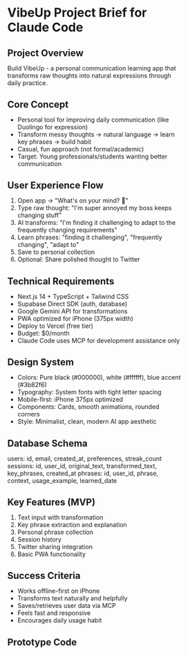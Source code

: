 # VibeUp Project Brief for Claude Code

## Project Overview
Build VibeUp - a personal communication learning app that transforms raw thoughts into natural expressions through daily practice.

## Core Concept
- Personal tool for improving daily communication (like Duolingo for expression)
- Transform messy thoughts → natural language → learn key phrases → build habit
- Casual, fun approach (not formal/academic)
- Target: Young professionals/students wanting better communication

## User Experience Flow
1. Open app → "What's on your mind? 💭"
2. Type raw thought: "I'm super annoyed my boss keeps changing stuff"
3. AI transforms: "I'm finding it challenging to adapt to the frequently changing requirements"
4. Learn phrases: "finding it challenging", "frequently changing", "adapt to"
5. Save to personal collection
6. Optional: Share polished thought to Twitter

## Technical Requirements
- Next.js 14 + TypeScript + Tailwind CSS
- Supabase Direct SDK (auth, database)
- Google Gemini API for transformations
- PWA optimized for iPhone (375px width)
- Deploy to Vercel (free tier)
- Budget: $0/month
- Claude Code uses MCP for development assistance only

## Design System
- Colors: Pure black (#000000), white (#ffffff), blue accent (#3b82f6)
- Typography: System fonts with tight letter spacing
- Mobile-first: iPhone 375px optimized
- Components: Cards, smooth animations, rounded corners
- Style: Minimalist, clean, modern AI app aesthetic

## Database Schema
users: id, email, created_at, preferences, streak_count
sessions: id, user_id, original_text, transformed_text, key_phrases, created_at
phrases: id, user_id, phrase, context, usage_example, learned_date

## Key Features (MVP)
1. Text input with transformation
2. Key phrase extraction and explanation
3. Personal phrase collection
4. Session history
5. Twitter sharing integration
6. Basic PWA functionality

## Success Criteria
- Works offline-first on iPhone
- Transforms text naturally and helpfully
- Saves/retrieves user data via MCP
- Feels fast and responsive
- Encourages daily usage habit

## Prototype Code

<!DOCTYPE html>
<html lang="en">
<head>
    <meta charset="UTF-8">
    <meta name="viewport" content="width=device-width, initial-scale=1.0">
    <title>VibeUp - UI Prototype</title>
    <style>
        * {
            margin: 0;
            padding: 0;
            box-sizing: border-box;
        }

        body {
            font-family: -apple-system, BlinkMacSystemFont, 'Segoe UI', system-ui, sans-serif;
            background: linear-gradient(135deg, #fafafa 0%, #f4f4f5 100%);
            min-height: 100vh;
            padding: 40px 20px;
            display: flex;
            justify-content: center;
            align-items: center;
        }

        .phone-frame {
            width: 375px;
            height: 812px;
            background: #1d1d1f;
            border-radius: 40px;
            padding: 2px;
            box-shadow: 0 20px 80px rgba(0,0,0,0.15);
            position: relative;
        }

        .screen {
            width: 100%;
            height: 100%;
            background: #ffffff;
            border-radius: 38px;
            overflow: hidden;
            position: relative;
        }

        .notch {
            position: absolute;
            top: 0;
            left: 50%;
            transform: translateX(-50%);
            width: 164px;
            height: 30px;
            background: #1d1d1f;
            border-radius: 0 0 18px 18px;
            z-index: 10;
        }

        .status-bar {
            height: 54px;
            background: #ffffff;
            display: flex;
            justify-content: space-between;
            align-items: flex-end;
            padding: 0 30px 10px 30px;
            font-size: 16px;
            font-weight: 600;
            color: #1d1d1f;
        }

        .app-container {
            padding: 0 24px 24px 24px;
            height: calc(812px - 54px - 90px);
            overflow-y: auto;
            background: linear-gradient(180deg, #ffffff 0%, #fafafa 100%);
        }

        .header {
            text-align: center;
            margin-bottom: 32px;
            padding-top: 24px;
        }

        .app-title {
            font-size: 36px;
            font-weight: 800;
            background: linear-gradient(135deg, #000000 0%, #18181b 50%, #27272a 100%);
            -webkit-background-clip: text;
            -webkit-text-fill-color: transparent;
            background-clip: text;
            margin-bottom: 8px;
            letter-spacing: -0.03em;
        }

        .app-subtitle {
            font-size: 17px;
            color: #52525b;
            font-weight: 500;
            line-height: 1.4;
        }

        .context-pill {
            background: linear-gradient(135deg, #f4f4f5 0%, #e4e4e7 100%);
            color: #18181b;
            border: 1px solid #d4d4d8;
            padding: 10px 18px;
            border-radius: 25px;
            font-size: 14px;
            font-weight: 600;
            margin: 24px auto;
            display: inline-block;
            letter-spacing: 0.01em;
        }

        .input-section {
            margin-bottom: 24px;
        }

        .input-label {
            font-size: 20px;
            font-weight: 700;
            color: #09090b;
            margin-bottom: 16px;
            letter-spacing: -0.02em;
        }

        .input-container {
            position: relative;
        }

        .input-textarea {
            width: 100%;
            min-height: 120px;
            padding: 20px;
            border: 2px solid #e4e4e7;
            border-radius: 20px;
            font-size: 17px;
            font-family: inherit;
            resize: none;
            background: #ffffff;
            transition: all 0.3s cubic-bezier(0.4, 0, 0.2, 1);
            line-height: 1.5;
            letter-spacing: -0.01em;
        }

        .input-textarea:focus {
            outline: none;
            border-color: #3b82f6;
            box-shadow: 0 0 0 4px rgba(59, 130, 246, 0.1);
            background: #fffffe;
        }

        .input-textarea::placeholder {
            color: #a1a1aa;
            font-weight: 400;
        }

        .transform-button {
            width: 100%;
            background: linear-gradient(135deg, #000000 0%, #18181b 100%);
            color: white;
            border: none;
            padding: 18px;
            border-radius: 20px;
            font-size: 18px;
            font-weight: 700;
            cursor: pointer;
            transition: all 0.3s cubic-bezier(0.4, 0, 0.2, 1);
            margin-bottom: 24px;
            position: relative;
            overflow: hidden;
            letter-spacing: -0.01em;
            box-shadow: 0 6px 20px rgba(0, 0, 0, 0.15);
        }

        .transform-button:active {
            transform: scale(0.98);
        }

        .transform-button:hover {
            transform: translateY(-2px);
            box-shadow: 0 8px 30px rgba(0, 0, 0, 0.25);
        }

        .transform-button.loading {
            background: linear-gradient(135deg, #71717a 0%, #52525b 100%);
            animation: pulse 1.5s infinite;
            box-shadow: 0 6px 20px rgba(113, 113, 122, 0.25);
        }

        @keyframes pulse {
            0%, 100% { opacity: 1; }
            50% { opacity: 0.8; }
        }

        @keyframes slideIn {
            from {
                opacity: 0;
                transform: translateY(20px);
            }
            to {
                opacity: 1;
                transform: translateY(0);
            }
        }

        @keyframes fadeInUp {
            from {
                opacity: 0;
                transform: translateY(15px);
            }
            to {
                opacity: 1;
                transform: translateY(0);
            }
        }

        .result-section {
            background: #ffffff;
            border-radius: 24px;
            padding: 28px;
            margin-bottom: 24px;
            box-shadow: 0 4px 20px rgba(0,0,0,0.08);
            border: 1px solid #f4f4f5;
            animation: slideIn 0.5s cubic-bezier(0.4, 0, 0.2, 1);
            opacity: 0;
        }

        .result-section.show {
            opacity: 1;
        }

        .result-title {
            font-size: 20px;
            font-weight: 700;
            color: #09090b;
            margin-bottom: 18px;
            display: flex;
            align-items: center;
            gap: 10px;
            letter-spacing: -0.02em;
        }

        .professional-text {
            font-size: 17px;
            line-height: 1.6;
            color: #18181b;
            background: linear-gradient(135d, #f9fafb 0%, #f4f4f5 100%);
            padding: 20px;
            border-radius: 16px;
            border-left: 4px solid #3b82f6;
            margin-bottom: 24px;
            font-weight: 500;
            animation: fadeInUp 0.6s cubic-bezier(0.4, 0, 0.2, 1) 0.1s both;
            letter-spacing: -0.01em;
        }

        .key-phrases {
            animation: fadeInUp 0.6s cubic-bezier(0.4, 0, 0.2, 1) 0.3s both;
            opacity: 0;
        }

        .key-phrases.show {
            opacity: 1;
        }

        .phrases-title {
            font-size: 18px;
            font-weight: 700;
            color: #09090b;
            margin-bottom: 16px;
            letter-spacing: -0.02em;
        }

        .phrase-card {
            background: linear-gradient(135deg, #f9fafb 0%, #f4f4f5 100%);
            color: #27272a;
            border: 1.5px solid #e4e4e7;
            padding: 16px 18px;
            border-radius: 16px;
            margin-bottom: 10px;
            font-size: 16px;
            font-weight: 600;
            transform: translateX(-15px);
            opacity: 0;
            animation: slideInPhrase 0.4s cubic-bezier(0.4, 0, 0.2, 1) forwards;
            letter-spacing: -0.01em;
        }

        .phrase-card:nth-child(2) { animation-delay: 0.5s; }
        .phrase-card:nth-child(3) { animation-delay: 0.7s; }
        .phrase-card:nth-child(4) { animation-delay: 0.9s; }

        @keyframes slideInPhrase {
            to {
                transform: translateX(0);
                opacity: 1;
            }
        }

        .save-button {
            width: 100%;
            background: linear-gradient(135deg, #10b981 0%, #059669 100%);
            color: white;
            border: none;
            padding: 16px;
            border-radius: 18px;
            font-size: 17px;
            font-weight: 700;
            cursor: pointer;
            transition: all 0.3s cubic-bezier(0.4, 0, 0.2, 1);
            animation: fadeInUp 0.6s cubic-bezier(0.4, 0, 0.2, 1) 1.1s both;
            opacity: 0;
            letter-spacing: -0.01em;
            box-shadow: 0 6px 20px rgba(16, 185, 129, 0.25);
        }

        .save-button.show {
            opacity: 1;
        }

        .save-button:active {
            transform: scale(0.98);
        }

        .save-button:hover {
            transform: translateY(-1px);
            box-shadow: 0 8px 25px rgba(16, 185, 129, 0.35);
        }

        .save-button.saved {
            background: linear-gradient(135deg, #059669 0%, #047857 100%);
            transform: scale(1.01);
        }

        .hidden {
            display: none;
        }

        .home-indicator {
            position: absolute;
            bottom: 8px;
            left: 50%;
            transform: translateX(-50%);
            width: 134px;
            height: 5px;
            background: #1d1d1f;
            border-radius: 3px;
            opacity: 0.8;
        }

        /* Subtle background pattern */
        .app-container::before {
            content: '';
            position: absolute;
            top: 0;
            left: 0;
            right: 0;
            bottom: 0;
            background-image: 
                radial-gradient(circle at 25% 25%, rgba(59, 130, 246, 0.02) 0%, transparent 50%),
                radial-gradient(circle at 75% 75%, rgba(0, 0, 0, 0.02) 0%, transparent 50%);
            pointer-events: none;
        }
    </style>
</head>
<body>
    <div class="phone-frame">
        <div class="screen">
            <div class="notch"></div>
            
            <div class="status-bar">
                <span>9:41</span>
                <span>●●●● 🔋</span>
            </div>
            
            <div class="app-container">
                <div class="header">
                    <h1 class="app-title">VibeUp</h1>
                    <p class="app-subtitle">Express yourself with the perfect vibe</p>
                    <div class="context-pill">Casual • Thoughtful • Natural</div>
                </div>

                <div class="input-section">
                    <div class="input-label">What's on your mind? 💭</div>
                    <div class="input-container">
                        <textarea 
                            class="input-textarea" 
                            id="userInput"
                            placeholder="Share your thoughts, feelings, or what you want to express..."
                        >I'm so annoyed that my boss keeps changing the deadline and I can't keep up</textarea>
                    </div>
                </div>

                <button class="transform-button" id="transformBtn" onclick="transformText()">
                    Vibe It Up ✨
                </button>

                <div class="result-section hidden" id="resultSection">
                    <div class="result-title">
                        🌟 Natural Expression
                    </div>
                    <div class="professional-text" id="professionalText">
                        I'm finding it challenging to adapt to the frequently shifting deadlines and would appreciate more consistency in our timeline planning.
                    </div>
                    
                    <div class="key-phrases" id="keyPhrases">
                        <div class="phrases-title">Key Natural Phrases</div>
                        <div class="phrase-card">"finding it challenging" - Acknowledges difficulty without blame</div>
                        <div class="phrase-card">"shifting deadlines" - Neutral way to describe changes</div>
                        <div class="phrase-card">"would appreciate" - Constructive request approach</div>
                    </div>

                    <button class="save-button" id="saveBtn" onclick="saveSession()">
                        Save to My Collection 🎯
                    </button>
                </div>
            </div>

            <div class="home-indicator"></div>
        </div>
    </div>

    <script>
        function transformText() {
            const input = document.getElementById('userInput').value;
            const resultSection = document.getElementById('resultSection');
            const transformBtn = document.getElementById('transformBtn');
            const keyPhrases = document.getElementById('keyPhrases');
            const saveBtn = document.getElementById('saveBtn');
            
            if (!input.trim()) {
                // Add shake animation for empty input
                document.getElementById('userInput').style.animation = 'shake 0.5s';
                setTimeout(() => {
                    document.getElementById('userInput').style.animation = '';
                }, 500);
                return;
            }

            // Loading state
            transformBtn.textContent = 'Finding your perfect vibe...';
            transformBtn.classList.add('loading');
            transformBtn.disabled = true;
            
            // Hide results first
            resultSection.classList.add('hidden');
            resultSection.classList.remove('show');
            keyPhrases.classList.remove('show');
            saveBtn.classList.remove('show');
            
            setTimeout(() => {
                // Show result section
                resultSection.classList.remove('hidden');
                
                setTimeout(() => {
                    resultSection.classList.add('show');
                    
                    // Show key phrases after natural text
                    setTimeout(() => {
                        keyPhrases.classList.add('show');
                        
                        // Show save button last
                        setTimeout(() => {
                            saveBtn.classList.add('show');
                        }, 1100);
                    }, 500);
                }, 100);
                
                // Reset button
                transformBtn.textContent = 'Vibe It Up ✨';
                transformBtn.classList.remove('loading');
                transformBtn.disabled = false;
                
                // Smooth scroll to result
                setTimeout(() => {
                    resultSection.scrollIntoView({ behavior: 'smooth', block: 'center' });
                }, 300);
            }, 2200);
        }

        function saveSession() {
            const saveBtn = document.getElementById('saveBtn');
            const originalText = saveBtn.textContent;
            
            saveBtn.textContent = 'Vibed Up! 🎉';
            saveBtn.classList.add('saved');
            
            // Add haptic-like effect
            navigator.vibrate && navigator.vibrate(50);
            
            setTimeout(() => {
                saveBtn.textContent = originalText;
                saveBtn.classList.remove('saved');
            }, 2000);
        }

        // Add shake animation for empty input
        const style = document.createElement('style');
        style.textContent = `
            @keyframes shake {
                0%, 100% { transform: translateX(0); }
                25% { transform: translateX(-3px); }
                75% { transform: translateX(3px); }
            }
        `;
        document.head.appendChild(style);

        // Enhanced interactivity
        document.addEventListener('DOMContentLoaded', function() {
            const textarea = document.getElementById('userInput');
            
            textarea.addEventListener('focus', function() {
                this.style.transform = 'translateY(-1px)';
            });
            
            textarea.addEventListener('blur', function() {
                this.style.transform = 'translateY(0)';
            });

            // Add typing animation simulation
            textarea.addEventListener('input', function() {
                this.style.borderColor = '#3b82f6';
                clearTimeout(this.timeout);
                this.timeout = setTimeout(() => {
                    if (!this.matches(':focus')) {
                        this.style.borderColor = '#e4e4e7';
                    }
                }, 1000);
            });
        });
    </script>
</body>
</html>